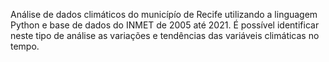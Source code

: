 Análise de dados climáticos do municípío de Recife utilizando a linguagem Python e base de dados do INMET de 2005 até 2021. É possível identificar neste tipo de análise as variações e tendências das variáveis climáticas no tempo.
